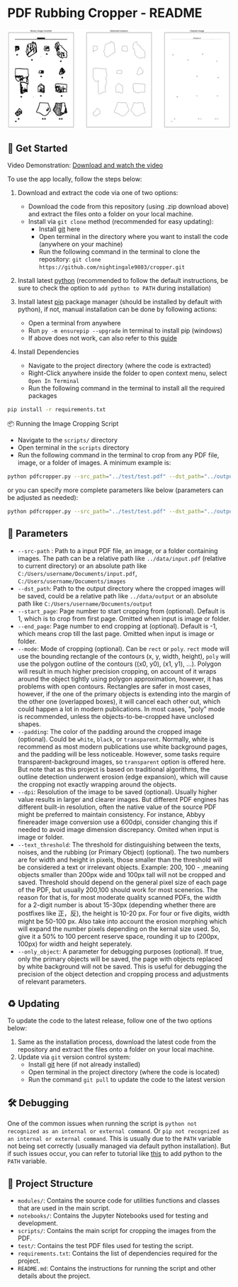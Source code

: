 # PDF Rubbing Cropper - README

![pdfcropper](example.png)

## 🚀 Get Started

Video Demonstration:
[Download and watch the video](./installation.mp4)

To use the app locally, follow the steps below:

1. Download and extract the code via one of two options:
   - Download the code from this repository (using .zip download above) and extract the files onto a folder on your local machine.
   - Install via `git clone` method (recommended for easy updating):
     - Install [git](https://git-scm.com/downloads) here
     - Open terminal in the directory where you want to install the code (anywhere on your machine)
     - Run the following command in the terminal to clone the repository: `git clone https://github.com/nightingale9803/cropper.git`
2. Install latest [python](https://www.python.org/downloads/) (recommended to follow the default instructions, be sure to check the option to `add python to PATH` during installation)
3. Install latest [pip](https://pip.pypa.io/en/stable/installation/) package manager (should be installed by default with python), if not, manual installation can be done by following actions:
   - Open a terminal from anywhere
   - Run `py -m ensurepip --upgrade` in terminal to install pip (windows)
   - If above does not work, can also refer to this [guide](https://www.geeksforgeeks.org/how-to-install-pip-on-windows/)
4. Install Dependencies

   - Navigate to the project directory (where the code is extracted)
   - Right-Click anywhere inside the folder to open context menu, select `Open In Terminal`
   - Run the following command in the terminal to install all the required packages

```bash
pip install -r requirements.txt
```

📦 Running the Image Cropping Script

- Navigate to the `scripts/` directory
- Open terminal in the `scripts` directory
- Run the following command in the terminal to crop from any PDF file, image, or a folder of images. A minimum example is:

```bash
python pdfcropper.py --src_path="../test/test.pdf" --dst_path="../output"
```
or you can specify more complete parameters like below (parameters can be adjusted as needed):

```bash
python pdfcropper.py --src_path="../test/test.pdf" --dst_path="../output" --mode="poly" --padding="white" --dpi=600 --start_page=1 --end_page=-1 --text_threshold="200, 100" --only_object=True
```

## 📝 Parameters

- `--src-path` : Path to a input PDF file, an image, or a folder containing images. The path can be a relative path like `../data/input.pdf` (relative to current directory) or an absolute path like `C:/Users/username/Documents/input.pdf`, `C:/Users/username/Documents/images`
- `--dst_path`: Path to the output directory where the cropped images will be saved, could be a relative path like `../data/output` or an absolute path like `C:/Users/username/Documents/output`
- `--start_page`: Page number to start cropping from (optional). Default is 1, which is to crop from first page. Omitted when input is image or folder.
- `--end_page`: Page number to end cropping at (optional). Default is -1, which means crop till the last page. Omitted when input is image or folder.
- `--mode`: Mode of cropping (optional). Can be `rect` or `poly`. `rect` mode will use the bounding rectangle of the contours (x, y, width, height), `poly` will use the polygon outline of the contours ((x0, y0), (x1, y1), ...). Polygon will result in much higher precision cropping, on account of it wraps around the object tightly using polygon approximation, however, it has problems with open contours. Rectangles are safer in most cases, however, if the one of the primary objects is extending into the margin of the other one (overlapped boxes), it will cancel each other out, which could happen a lot in modern publications. In most cases, "poly" mode is recommended, unless the objects-to-be-cropped have unclosed shapes.
- `--padding`: The color of the padding around the cropped image (optional). Could be `white`, `black`, or `transparent`. Normally, white is recommend as most modern publications use white background pages, and the padding will be less noticeable. However, some tasks require transparent-background images, so `transparent` option is offered here. But note that as this project is based on traditional algorithms, the outline detection underwent erosion (edge expansion), which will cause the cropping not exactly wrapping around the objects.
- `--dpi`: Resolution of the image to be saved (optional). Usually higher value results in larger and clearer images. But different PDF engines has different built-in resolution, often the native value of the source PDF might be preferred to maintain consistency. For instance, Abbyy finereader image conversion use a 600dpi, consider changing this if needed to avoid image dimension discrepancy. Omited when input is image or folder.
- `--text_threshold`: The threshold for distinguishing between the texts, noises, and the rubbing (or Primary Object) (optional). The two numbers are for width and height in pixels, those smaller than the threshold will be considered a text or irrelevant objects. Example: 200, 100 - ,meaning objects smaller than 200px wide and 100px tall will not be cropped and saved. Threshold should depend on the general pixel size of each page of the PDF, but usually 200,100 should work for most scenerios. The reason for that is, for most moderate quality scanned PDFs, the width for a 2-digit number is about 15-30px (depending whether there are postfixes like 正，反), the height is 10-20 px. For four or five digits, width might be 50-100 px. Also take into account the erosion morphing which will expand the number pixels depending on the kernal size used. So, give it a 50% to 100 percent reserve space, rounding it up to (200px, 100px) for width and height seperately.
- `--only_object`: A parameter for debugging purposes (optional). If true, only the primary objects will be saved, the page with objects replaced by white background will not be saved. This is useful for debugging the precision of the object detection and cropping process and adjustments of relevant parameters.

## ♻️ Updating

To update the code to the latest release, follow one of the two options below:
1. Same as the installation process, download the latest code from the repository and extract the files onto a folder on your local machine.
2. Update via `git` version control system:
   - Install [git](https://git-scm.com/downloads) here (if not already installed)
   - Open terminal in the project directory (where the code is located)
   - Run the command `git pull` to update the code to the latest version

## 🛠️ Debugging

One of the common issues when running the script is `python not recognized as an internal or external command`. Or `pip not recognized as an internal or external command`. This is usually due to the `PATH` variable not being set correctly (usually managed via default python installation). But if such issues occur, you can refer to tutorial like [this](https://realpython.com/add-python-to-path/) to add python to the `PATH` variable.

## 🌲 Project Structure

- `modules/`: Contains the source code for utilities functions and classes that are used in the main script.
- `notebooks/`: Contains the Jupyter Notebooks used for testing and development.
- `scripts/`: Contains the main script for cropping the images from the PDF.
- `test/`: Contains the test PDF files used for testing the script.
- `requirements.txt`: Contains the list of dependencies required for the project.
- `README.md`: Contains the instructions for running the script and other details about the project.
